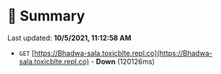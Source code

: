 # 📖 Summary
Last updated: **10/5/2021, 11:12:58 AM**

- `GET` [https://Bhadwa-sala.toxicblte.repl.co](https://Bhadwa-sala.toxicblte.repl.co) - **Down** (120126ms)
